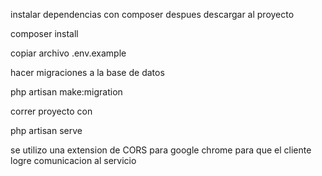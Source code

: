 
instalar dependencias con composer despues descargar al proyecto

composer install

copiar archivo .env.example

hacer migraciones a la base de datos

php artisan make:migration

correr proyecto con 

php artisan serve

se utilizo una extension de CORS para google chrome para que el cliente logre comunicacion al servicio
